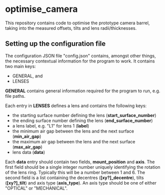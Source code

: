 # optimise_camera

This repository contains code to optimise the prototype camera barrel, taking into the measured offsets, tilts and lens radii/thicknesses.

## Setting up the configuration file

The configuration JSON file "config.json" contains, amongst other things, the necessary contextual information for the program to work. It 
contains two main keys:

- GENERAL, and
- LENSES

**GENERAL** contains general information required for the program to run, e.g. file paths.

Each entry in **LENSES** defines a lens and contains the following keys:

- the starting surface number defining the lens (**start\_surface\_number**)
- the ending surface number defining the lens (**end\_surface\_number**)
- a lens label, e.g. "L1" for lens 1 (**label**)
- the minimum air gap between the lens and the next surface (**min\_air\_gap**)
- the maximum air gap between the lens and the next surface (**max\_air\_gap**)
- lens data (**data**)

Each **data** entry should contain two fields, **mount\_position** and **axis**. The first field should be a single integer number uniquely 
identifying the rotation of the lens ring. Typically this will be a number between 1 and 6. The second field is a list containing the decentres 
(**[xy?]\_decentre**), tilts (**[xy?]\_tilt**) and axis type (**axis\_type**). An axis type should be one of either "OPTICAL" or "MECHANICAL".
